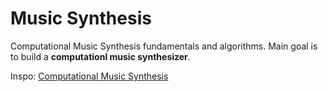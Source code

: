 # Music Synthesis

Computational Music Synthesis fundamentals and algorithms. Main goal is to build a **computationl music synthesizer**.

Inspo: [Computational Music Synthesis](https://cs.gmu.edu/~sean/book/synthesis/Synthesis.pdf)

